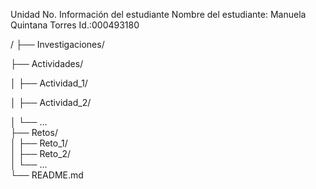 Unidad No.
Información del estudiante
Nombre del estudiante: Manuela Quintana Torres
Id.:000493180

/
├── Investigaciones/    

├── Actividades/        

│   ├── Actividad_1/         

│   ├── Actividad_2/         

│   └── ...                   
├── Retos/                     
│   ├── Reto_1/               
│   ├── Reto_2/               
│   └── ...                   
└── README.md                 
